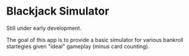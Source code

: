 Blackjack Simulator
===================
Still under early development.

The goal of this app is to provide a basic simulator for various bankroll 
startegies given "ideal" gameplay (minus card counting).